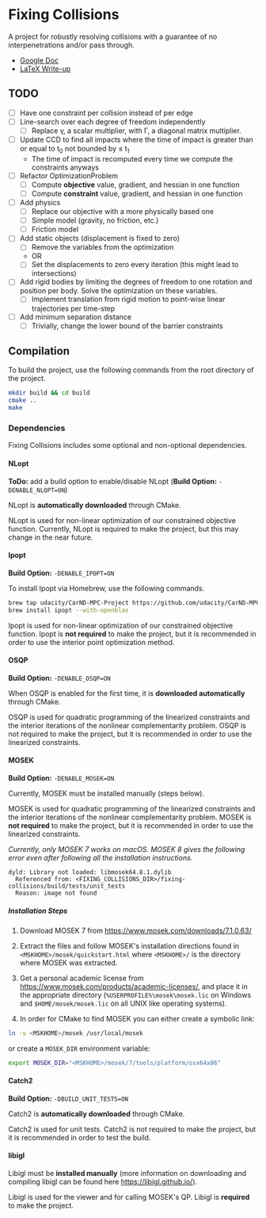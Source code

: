 # Fixing Collisions

A project for robustly resolving collisions with a guarantee of no interpenetrations and/or pass through.

* [Google Doc](https://docs.google.com/document/d/13MetSJoTTZ0ptT0SERbst1SgG-KbgK48hozhko6mJxc/edit?usp=sharing)
* [LaTeX Write-up](https://www.overleaf.com/6555952782nttqwfwgksjb)

## TODO

* [ ] Have one constraint per collision instead of per edge
* [ ] Line-search over each degree of freedom independently
    * [ ] Replace &gamma;, a scalar multiplier, with &Gamma;, a diagonal matrix multiplier.
* [ ] Update CCD to find all impacts where the time of impact is greater than or equal to t<sub>0</sub> not bounded by ≤ t<sub>1</sub>
    * The time of impact is recomputed every time we compute the constraints anyways
* [ ] Refactor OptimizationProblem
    * [ ] Compute **objective** value, gradient, and hessian in one function
    * [ ] Compute **constraint** value, gradient, and hessian in one function
* [ ] Add physics
    * [ ] Replace our objective with a more physically based one
    * [ ] Simple model (gravity, no friction, etc.)
    * [ ] Friction model
* [ ] Add static objects (displacement is fixed to zero)
    * [ ] Remove the variables from the optimization
    * OR
    * [ ] Set the displacements to zero every iteration (this might lead to intersections)
* [ ] Add rigid bodies by limiting the degrees of freedom to one rotation and position per body. Solve the optimization on these variables.
    * [ ] Implement translation from rigid motion to point-wise linear trajectories per time-step
* [ ] Add minimum separation distance
    * [ ] Trivially, change the lower bound of the barrier constraints

## Compilation

To build the project, use the following commands from the root directory of the project.

```bash
mkdir build && cd build
cmake ..
make
```

### Dependencies

Fixing Collisions includes some optional and non-optional dependencies.

#### NLopt

**ToDo:** add a build option to enable/disable NLopt
(**Build Option:** `-DENABLE_NLOPT=ON`)

NLopt is **automatically downloaded** through CMake.

NLopt is used for non-linear optimization of our constrained objective function. Currently, NLopt is required to make the project, but this may change in the near future.

#### Ipopt

**Build Option:** `-DENABLE_IPOPT=ON`

To install Ipopt via Homebrew, use the following commands.

```bash
brew tap udacity/CarND-MPC-Project https://github.com/udacity/CarND-MPC-Project
brew install ipopt --with-openblas
```

Ipopt is used for non-linear optimization of our constrained objective function. Ipopt is **not required** to make the project, but it is recommended in order to use the interior point optimization method.

#### OSQP

**Build Option:** `-DENABLE_OSQP=ON`

When OSQP is enabled for the first time, it is **downloaded automatically** through CMake.

OSQP is used for quadratic programming of the linearized constraints and the interior iterations of the nonlinear complementarity problem. OSQP is not required to make the project, but it is recommended in order to use the linearized constraints.

#### MOSEK

**Build Option:** `-DENABLE_MOSEK=ON`

Currently, MOSEK must be installed manually (steps below).

MOSEK is used for quadratic programming of the linearized constraints and the interior iterations of the nonlinear complementarity problem. MOSEK is **not required** to make the project, but it is recommended in order to use the linearized constraints.

*Currently, only MOSEK 7 works on macOS. MOSEK 8 gives the following error even after following all the installation instructions.*

```
dyld: Library not loaded: libmosek64.8.1.dylib
  Referenced from: <FIXING_COLLISIONS_DIR>/fixing-collisions/build/tests/unit_tests
  Reason: image not found
```

##### Installation Steps

1. Download MOSEK 7 from https://www.mosek.com/downloads/7.1.0.63/

2. Extract the files and follow MOSEK's installation directions found in `<MSKHOME>/mosek/quickstart.html` where `<MSKHOME>/` is the directory where MOSEK was extracted.

3. Get a personal academic license from https://www.mosek.com/products/academic-licenses/, and place it in the appropriate directory (`%USERPROFILE%\mosek\mosek.lic` on Windows and `$HOME/mosek/mosek.lic` on all UNIX like operating systems).

4. In order for CMake to find MOSEK you can either create a symbolic link:
```bash
ln -s <MSKHOME>/mosek /usr/local/mosek
```
or create a `MOSEK_DIR` environment variable:
```bash
export MOSEK_DIR="<MSKHOME>/mosek/7/tools/platform/osx64x86"
```

#### Catch2

**Build Option:** `-DBUILD_UNIT_TESTS=ON`

Catch2 is **automatically downloaded** through CMake.

Catch2 is used for unit tests. Catch2 is not required to make the project, but it is recommended in order to test the build.

#### libigl

Libigl must be **installed manually** (more information on downloading and compiling libigl can be found here https://libigl.github.io/).

Libigl is used for the viewer and for calling MOSEK's QP. Libigl is **required** to make the project.
